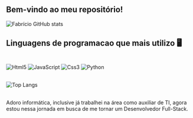 ## Bem-vindo ao meu repositório!


![Fabrício GitHub stats](https://github-readme-stats.vercel.app/api?username=fabriciobrito01&theme=dark_icons=true)

## Linguagens de programacao que mais utilizo 🖥️

<div display= "inline_block"><br/>
    <img align="center" alt="Html5" src="https://img.shields.io/badge/HTML5-E34F26?style=for-the-badge&logo=html5&logoColor=white">
    <img align="center" alt="JavaScript" src="https://img.shields.io/badge/JavaScript-F7DF1E?style=for-the-badge&logo=javascript&logoColor=black">
    <img align="center" alt="Css3" src="https://img.shields.io/badge/CSS3-1572B6?style=for-the-badge&logo=css3&logoColor=white">
    <img align="center" alt="Python" src="https://img.shields.io/badge/Python-14354C?style=for-the-badge&logo=python&logoColor=white">    
    
</div>
<br/>
<div>

![Top Langs](https://github-readme-stats.vercel.app/api/top-langs/?username=fabriciobrito01&layout=compact)

</div>

<br/>
Adoro informática, inclusive já trabalhei na área como auxiliar de TI, agora estou nessa jornada em busca de me tornar um Desenvolvedor Full-Stack.
<br/>
